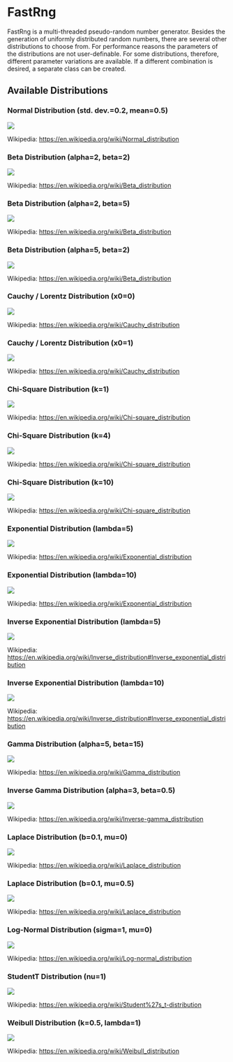 # FastRng

FastRng is a multi-threaded pseudo-random number generator. Besides the generation of uniformly distributed random numbers, there are several other distributions to choose from. For performance reasons the parameters of the distributions are not user-definable. For some distributions, therefore, different parameter variations are available. If a different combination is desired, a separate class can be created.

## Available Distributions

### Normal Distribution (std. dev.=0.2, mean=0.5)
![](images/normal.png)

Wikipedia: https://en.wikipedia.org/wiki/Normal_distribution


### Beta Distribution (alpha=2, beta=2)
![](images/beta-a2b2.png)

Wikipedia: https://en.wikipedia.org/wiki/Beta_distribution


### Beta Distribution (alpha=2, beta=5)
![](images/beta-a2b5.png)

Wikipedia: https://en.wikipedia.org/wiki/Beta_distribution


### Beta Distribution (alpha=5, beta=2)
![](images/beta-a5b2.png)

Wikipedia: https://en.wikipedia.org/wiki/Beta_distribution


### Cauchy / Lorentz Distribution (x0=0)
![](images/cauchy-lorentz-x0.png)

Wikipedia: https://en.wikipedia.org/wiki/Cauchy_distribution


### Cauchy / Lorentz Distribution (x0=1)
![](images/cauchy-lorentz-x1.png)

Wikipedia: https://en.wikipedia.org/wiki/Cauchy_distribution


### Chi-Square Distribution (k=1)
![](images/chi-square-k1.png)

Wikipedia: https://en.wikipedia.org/wiki/Chi-square_distribution


### Chi-Square Distribution (k=4)
![](images/chi-square-k4.png)

Wikipedia: https://en.wikipedia.org/wiki/Chi-square_distribution


### Chi-Square Distribution (k=10)
![](images/chi-square-k10.png)

Wikipedia: https://en.wikipedia.org/wiki/Chi-square_distribution


### Exponential Distribution (lambda=5)
![](images/exponential-la5.png)

Wikipedia: https://en.wikipedia.org/wiki/Exponential_distribution


### Exponential Distribution (lambda=10)
![](images/exponential-la10.png)

Wikipedia: https://en.wikipedia.org/wiki/Exponential_distribution


### Inverse Exponential Distribution (lambda=5)
![](images/inverse-exponential-la5.png)

Wikipedia: https://en.wikipedia.org/wiki/Inverse_distribution#Inverse_exponential_distribution


### Inverse Exponential Distribution (lambda=10)
![](images/inverse-exponential-la10.png)

Wikipedia: https://en.wikipedia.org/wiki/Inverse_distribution#Inverse_exponential_distribution


### Gamma Distribution (alpha=5, beta=15)
![](images/gamma-a5b15.png)

Wikipedia: https://en.wikipedia.org/wiki/Gamma_distribution


### Inverse Gamma Distribution (alpha=3, beta=0.5)
![](images/inverse-gamma-a3b05.png)

Wikipedia: https://en.wikipedia.org/wiki/Inverse-gamma_distribution


### Laplace Distribution (b=0.1, mu=0)
![](images/laplace-b01m0.png)

Wikipedia: https://en.wikipedia.org/wiki/Laplace_distribution


### Laplace Distribution (b=0.1, mu=0.5)
![](images/laplace-b01m05.png)

Wikipedia: https://en.wikipedia.org/wiki/Laplace_distribution


### Log-Normal Distribution (sigma=1, mu=0)
![](images/log-normal-s1m0.png)

Wikipedia: https://en.wikipedia.org/wiki/Log-normal_distribution


### StudentT Distribution (nu=1)
![](images/student-t-nu1.png)

Wikipedia: https://en.wikipedia.org/wiki/Student%27s_t-distribution


### Weibull Distribution (k=0.5, lambda=1)
![](images/weibull-k05la1.png)

Wikipedia: https://en.wikipedia.org/wiki/Weibull_distribution